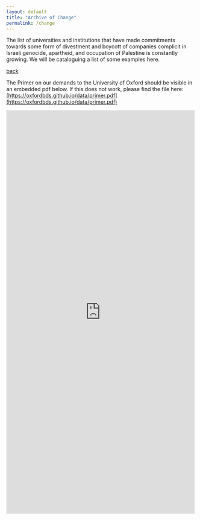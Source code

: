 ```yaml
---
layout: default
title: "Archive of Change"
permalink: /change
---
```


The list of universities and institutions that have made commitments towards some form of divestment and boycott of companies complicit in Israeli genocide, apartheid, and occupation of Palestine is constantly growing.
We will be cataloguing a list of some examples here.

[back](./)


The Primer on our demands to the University of Oxford should be visible in an embedded pdf below. If this does not work, please find the file here: [https://oxfordbds.github.io/data/primer.pdf](https://oxfordbds.github.io/data/primer.pdf)

<embed src="https://oxfordbds.github.io/data/primer.pdf" width="500" height="1070" type="application/pdf">
